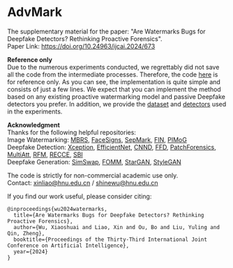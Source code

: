 # AdvMark
The supplementary material for the paper: "Are Watermarks Bugs for Deepfake Detectors? Rethinking Proactive Forensics".  
Paper Link: https://doi.org/10.24963/ijcai.2024/673

**Reference only**  
Due to the numerous experiments conducted, we regrettably did not save all the code from the intermediate processes. Therefore, the code [here](https://github.com/sh1newu/AdvMark/tree/main/network) is for reference only. As you can see, the implementation is quite simple and consists of just a few lines. We expect that you can implement the method based on any existing proactive watermarking model and passive Deepfake detectors you prefer. In addition, we provide the [dataset](https://drive.google.com/drive/folders/1NKnkhh5102pPs8DP-2MZ74r7uzUVWZov?usp=sharing) and [detectors](https://drive.google.com/drive/folders/1771ni4ERqjGkwcj_FlHWJZK7wf9o7fEf?usp=sharing) used in the experiments.

**Acknowledgment**  
Thanks for the following helpful repositories:  
Image Watermarking: [MBRS](https://github.com/jzyustc/MBRS), [FaceSigns](https://github.com/paarthneekhara/FaceSignsDemo), [SepMark](https://github.com/sh1newu/SepMark), [FIN](https://github.com/QQiuyp/FIN), [PIMoG](https://github.com/FangHanNUS/PIMoG-An-Effective-Screen-shooting-Noise-Layer-Simulation-for-Deep-Learning-Based-Watermarking-Netw)   
Deepfake Detection: [Xception](https://github.com/ondyari/FaceForensics), [EfficientNet](https://github.com/ldz666666/Style-atk), [CNND](https://github.com/peterwang512/CNNDetection), [FFD](https://github.com/JStehouwer/FFD_CVPR2020), [PatchForensics](https://github.com/chail/patch-forensics), [MultiAtt](https://github.com/yoctta/multiple-attention), [RFM](https://github.com/crywang/RFM), [RECCE](https://github.com/VISION-SJTU/RECCE), [SBI](https://github.com/mapooon/SelfBlendedImages)   
Deepfake Generation: [SimSwap](https://github.com/neuralchen/SimSwap), [FOMM](https://github.com/AliaksandrSiarohin/first-order-model), [StarGAN](https://github.com/yunjey/stargan), [StyleGAN](https://github.com/NVlabs/stylegan)  
 
The code is strictly for non-commercial academic use only.  
Contact: xinliao@hnu.edu.cn / shinewu@hnu.edu.cn

If you find our work useful, please consider citing:  

```
@inproceedings{wu2024watermarks,  
  title={Are Watermarks Bugs for Deepfake Detectors? Rethinking Proactive Forensics},  
  author={Wu, Xiaoshuai and Liao, Xin and Ou, Bo and Liu, Yuling and Qin, Zheng},  
  booktitle={Proceedings of the Thirty-Third International Joint Conference on Artificial Intelligence},  
  year={2024}  
}
```
